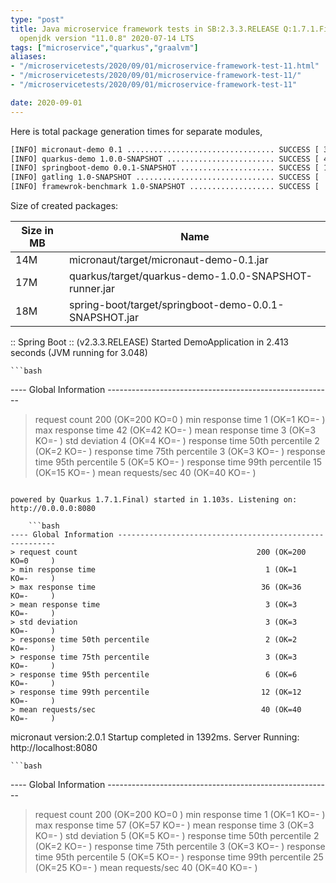```yaml
---
type: "post"
title: Java microservice framework tests in SB:2.3.3.RELEASE Q:1.7.1.Final M:2.0.1
  openjdk version "11.0.8" 2020-07-14 LTS
tags: ["microservice","quarkus","graalvm"]
aliases:
- "/microservicetests/2020/09/01/microservice-framework-test-11.html"
- "/microservicetests/2020/09/01/microservice-framework-test-11/"
- "/microservicetests/2020/09/01/microservice-framework-test-11"

date: 2020-09-01
---
```

 
Here is total package generation times for separate modules,
```bash
[INFO] micronaut-demo 0.1 ................................. SUCCESS [ 37.413 s]
[INFO] quarkus-demo 1.0.0-SNAPSHOT ........................ SUCCESS [ 46.027 s]
[INFO] springboot-demo 0.0.1-SNAPSHOT ..................... SUCCESS [ 11.241 s]
[INFO] gatling 1.0-SNAPSHOT ............................... SUCCESS [  0.062 s]
[INFO] framewrok-benchmark 1.0-SNAPSHOT ................... SUCCESS [  0.001 s]
```
Size of created packages:

| Size in MB |  Name |
|------------|-------|
| 14M | micronaut/target/micronaut-demo-0.1.jar |
| 17M | quarkus/target/quarkus-demo-1.0.0-SNAPSHOT-runner.jar |
| 18M | spring-boot/target/springboot-demo-0.0.1-SNAPSHOT.jar |


:: Spring Boot :: (v2.3.3.RELEASE) Started DemoApplication in 2.413 seconds (JVM running for 3.048)

    ```bash
---- Global Information --------------------------------------------------------
> request count                                        200 (OK=200    KO=0     )
> min response time                                      1 (OK=1      KO=-     )
> max response time                                     42 (OK=42     KO=-     )
> mean response time                                     3 (OK=3      KO=-     )
> std deviation                                          4 (OK=4      KO=-     )
> response time 50th percentile                          2 (OK=2      KO=-     )
> response time 75th percentile                          3 (OK=3      KO=-     )
> response time 95th percentile                          5 (OK=5      KO=-     )
> response time 99th percentile                         15 (OK=15     KO=-     )
> mean requests/sec                                     40 (OK=40     KO=-     )
```

powered by Quarkus 1.7.1.Final) started in 1.103s. Listening on: http://0.0.0.0:8080

    ```bash
---- Global Information --------------------------------------------------------
> request count                                        200 (OK=200    KO=0     )
> min response time                                      1 (OK=1      KO=-     )
> max response time                                     36 (OK=36     KO=-     )
> mean response time                                     3 (OK=3      KO=-     )
> std deviation                                          3 (OK=3      KO=-     )
> response time 50th percentile                          2 (OK=2      KO=-     )
> response time 75th percentile                          3 (OK=3      KO=-     )
> response time 95th percentile                          6 (OK=6      KO=-     )
> response time 99th percentile                         12 (OK=12     KO=-     )
> mean requests/sec                                     40 (OK=40     KO=-     )
```

micronaut version:2.0.1 Startup completed in 1392ms. Server Running: http://localhost:8080

    ```bash
---- Global Information --------------------------------------------------------
> request count                                        200 (OK=200    KO=0     )
> min response time                                      1 (OK=1      KO=-     )
> max response time                                     57 (OK=57     KO=-     )
> mean response time                                     3 (OK=3      KO=-     )
> std deviation                                          5 (OK=5      KO=-     )
> response time 50th percentile                          2 (OK=2      KO=-     )
> response time 75th percentile                          3 (OK=3      KO=-     )
> response time 95th percentile                          5 (OK=5      KO=-     )
> response time 99th percentile                         25 (OK=25     KO=-     )
> mean requests/sec                                     40 (OK=40     KO=-     )
```
